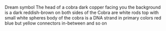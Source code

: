 Dream symbol 
The head of a cobra dark copper facing you the background is a dark reddish-brown on both sides of the Cobra are white rods top with small white spheres body of the cobra is a DNA strand in primary colors red blue but yellow connectors in-between and so on